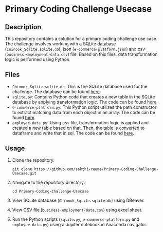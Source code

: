 # Primary Coding Challenge Usecase

## Description

This repository contains a solution for a primary coding challenge use case. The challenge involves working with a SQLite database (`Chinook_Sqlite.sqlite.db`), json (`e-commerce-platform.json`) and csv (`business-employment-data.csv`) file. Based on this files, data transformation logic is performed using Python.

## Files

- `Chinook_Sqlite.sqlite.db`: This is the SQLite database used for the challenge. The database can be found [here](https://github.com/sakthi-reema/Primary-Coding-Challenge-Usecase/blob/main/Chinook_Sqlite.sqlite.db).
- `sqlite.py`: Contains Python code that creates a new table in the SQLite database by applying transformation logic. The code can be found [here](https://github.com/sakthi-reema/Primary-Coding-Challenge-Usecase/blob/main/sqlite.py).
- `e-commerce-platform.py`: This Python script utilizes the path constructor to extract matching data from each object in an array. The code can be found [here](https://github.com/sakthi-reema/Primary-Coding-Challenge-Usecase/blob/main/e-commerce-platform.py).
- `employee-data.py`: Using csv file, transformation logic is applied and created a new table based on that. Then, the table is converted to dataframe and write that in sql. The code can be found [here](https://github.com/sakthi-reema/Primary-Coding-Challenge-Usecase/blob/main/employee-data.py).

## Usage

1. Clone the repository:

    ```
    git clone https://github.com/sakthi-reema/Primary-Coding-Challenge-Usecase.git
    ```

2. Navigate to the repository directory:

    ```
    cd Primary-Coding-Challenge-Usecase
    ```

3. View SQLite database (`Chinook_Sqlite.sqlite.db`) using DBeaver.

4. View CSV file (`business-employment-data.csv`) using excel sheet.

5. Run the Python scripts (`sqlite.py`, `e-commerce-platform.py` and `employee-data.py`) using a Jupiter notebook in Anaconda navigator.
